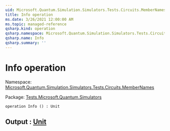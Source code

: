 ```yaml
---
uid: Microsoft.Quantum.Simulation.Simulators.Tests.Circuits.MemberNames.Info
title: Info operation
ms.date: 3/26/2021 12:00:00 AM
ms.topic: managed-reference
qsharp.kind: operation
qsharp.namespace: Microsoft.Quantum.Simulation.Simulators.Tests.Circuits.MemberNames
qsharp.name: Info
qsharp.summary: ''
---
```


# Info operation

Namespace: [Microsoft.Quantum.Simulation.Simulators.Tests.Circuits.MemberNames](xref:Microsoft.Quantum.Simulation.Simulators.Tests.Circuits.MemberNames)

Package: [Tests.Microsoft.Quantum.Simulators](https://nuget.org/packages/Tests.Microsoft.Quantum.Simulators)




```qsharp
operation Info () : Unit
```


## Output : [Unit](xref:microsoft.quantum.lang-ref.unit)

